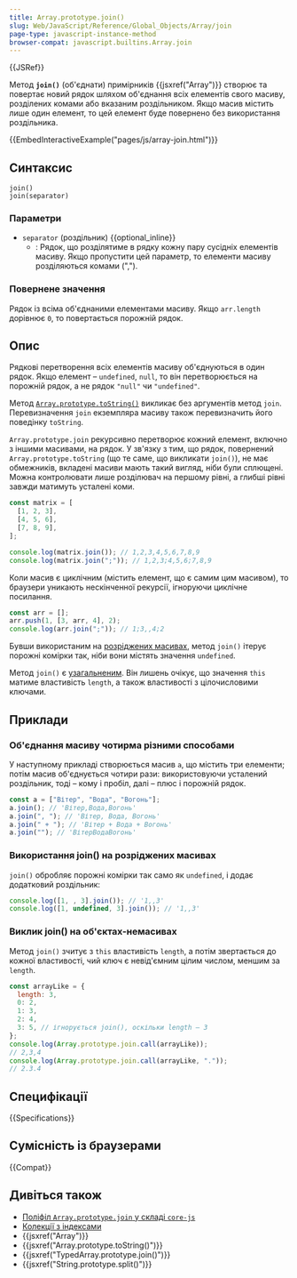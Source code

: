 ```yaml
---
title: Array.prototype.join()
slug: Web/JavaScript/Reference/Global_Objects/Array/join
page-type: javascript-instance-method
browser-compat: javascript.builtins.Array.join
---
```


{{JSRef}}

Метод **`join()`** (об'єднати) примірників {{jsxref("Array")}} створює та повертає новий рядок шляхом об'єднання всіх елементів свого масиву, розділених комами або вказаним роздільником. Якщо масив містить лише один елемент, то цей елемент буде повернено без використання роздільника.

{{EmbedInteractiveExample("pages/js/array-join.html")}}

## Синтаксис

```js-nolint
join()
join(separator)
```

### Параметри

- `separator` (роздільник) {{optional_inline}}
  - : Рядок, що розділятиме в рядку кожну пару сусідніх елементів масиву. Якщо пропустити цей параметр, то елементи масиву розділяються комами (",").

### Повернене значення

Рядок із всіма об'єднаними елементами масиву. Якщо `arr.length` дорівнює `0`, то повертається порожній рядок.

## Опис

Рядкові перетворення всіх елементів масиву об'єднуються в один рядок. Якщо елемент – `undefined`, `null`, то він перетворюється на порожній рядок, а не рядок `"null"` чи `"undefined"`.

Метод [`Array.prototype.toString()`](/uk/docs/Web/JavaScript/Reference/Global_Objects/Array/toString) викликає без аргументів метод `join`. Перевизначення `join` екземпляра масиву також перевизначить його поведінку `toString`.

`Array.prototype.join` рекурсивно перетворює кожний елемент, включно з іншими масивами, на рядок. У зв'язку з тим, що рядок, повернений `Array.prototype.toString` (що те саме, що викликати `join()`), не має обмежників, вкладені масиви мають такий вигляд, ніби були сплющені. Можна контролювати лише розділювач на першому рівні, а глибші рівні завжди матимуть усталені коми.

```js
const matrix = [
  [1, 2, 3],
  [4, 5, 6],
  [7, 8, 9],
];

console.log(matrix.join()); // 1,2,3,4,5,6,7,8,9
console.log(matrix.join(";")); // 1,2,3;4,5,6;7,8,9
```

Коли масив є циклічним (містить елемент, що є самим цим масивом), то браузери уникають нескінченної рекурсії, ігноруючи циклічне посилання.

```js
const arr = [];
arr.push(1, [3, arr, 4], 2);
console.log(arr.join(";")); // 1;3,,4;2
```

Бувши використаним на [розріджених масивах](/uk/docs/Web/JavaScript/Guide/Indexed_collections#rozridzheni-masyvy), метод `join()` ітерує порожні комірки так, ніби вони містять значення `undefined`.

Метод `join()` є [узагальненим](/uk/docs/Web/JavaScript/Reference/Global_Objects/Array#uzahalneni-metody-masyvu). Він лишень очікує, що значення `this` матиме властивість `length`, а також властивості з цілочисловими ключами.

## Приклади

### Об'єднання масиву чотирма різними способами

У наступному прикладі створюється масив `a`, що містить три елементи; потім масив об'єднується чотири рази: використовуючи усталений роздільник, тоді – кому і пробіл, далі – плюс і порожній рядок.

```js
const a = ["Вітер", "Вода", "Вогонь"];
a.join(); // 'Вітер,Вода,Вогонь'
a.join(", "); // 'Вітер, Вода, Вогонь'
a.join(" + "); // 'Вітер + Вода + Вогонь'
a.join(""); // 'ВітерВодаВогонь'
```

### Використання join() на розріджених масивах

`join()` обробляє порожні комірки так само як `undefined`, і додає додатковий роздільник:

```js
console.log([1, , 3].join()); // '1,,3'
console.log([1, undefined, 3].join()); // '1,,3'
```

### Виклик join() на об'єктах-немасивах

Метод `join()` зчитує з `this` властивість `length`, а потім звертається до кожної властивості, чий ключ є невід'ємним цілим числом, меншим за `length`.

```js
const arrayLike = {
  length: 3,
  0: 2,
  1: 3,
  2: 4,
  3: 5, // ігнорується join(), оскільки length – 3
};
console.log(Array.prototype.join.call(arrayLike));
// 2,3,4
console.log(Array.prototype.join.call(arrayLike, "."));
// 2.3.4
```

## Специфікації

{{Specifications}}

## Сумісність із браузерами

{{Compat}}

## Дивіться також

- [Поліфіл `Array.prototype.join` у складі `core-js`](https://github.com/zloirock/core-js#ecmascript-array)
- [Колекції з індексами](/uk/docs/Web/JavaScript/Guide/Indexed_collections)
- {{jsxref("Array")}}
- {{jsxref("Array.prototype.toString()")}}
- {{jsxref("TypedArray.prototype.join()")}}
- {{jsxref("String.prototype.split()")}}
